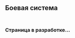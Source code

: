 ## Боевая система

### Страница в разработке...

<style>
  h2 {
    margin-bottom: 50px;
  }
</style>